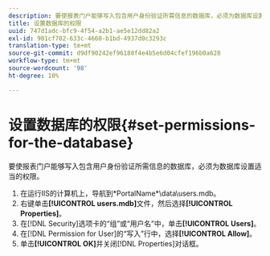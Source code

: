 ```yaml
---
description: 要使报表门户能够写入包含用户身份验证所需信息的数据库，必须为数据库设置适当的权限。
title: 设置数据库的权限
uuid: 747d1adc-bfc9-4f54-a2b1-ae5e12dd82a2
exl-id: 901cf702-633c-4660-b1bd-4937d0c3293c
translation-type: tm+mt
source-git-commit: d9df90242ef96188f4e4b5e6d04cfef196b0a628
workflow-type: tm+mt
source-wordcount: '98'
ht-degree: 10%

---
```


# 设置数据库的权限{#set-permissions-for-the-database}

要使报表门户能够写入包含用户身份验证所需信息的数据库，必须为数据库设置适当的权限。

1. 在运行IIS的计算机上，导航到\*PortalName*\data\users.mdb。
1. 右键单击&#x200B;**[!UICONTROL users.mdb]**&#x200B;文件，然后选择&#x200B;**[!UICONTROL Properties]**。
1. 在[!DNL Security]选项卡的“组”或“用户名”中，单击&#x200B;**[!UICONTROL Users]**。
1. 在[!DNL Permission for User]的“写入”行中，选择&#x200B;**[!UICONTROL Allow]**。
1. 单击&#x200B;**[!UICONTROL OK]**&#x200B;并关闭[!DNL Properties]对话框。
